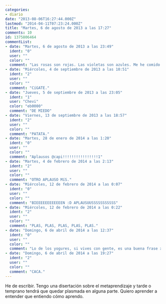 ```yaml
---
categories:
- diario
date: "2013-08-06T16:27:44.000Z"
lastmod: "2014-04-11T07:23:24.000Z"
title: "Martes, 6 de agosto de 2013 a las 17:27"
comments: 10
id: 1375806464
commentList:
- date: "Martes, 6 de agosto de 2013 a las 23:49"
  ident: "0"
  user: ""
  color: ""
  comment: "Las rosas son rojas. Las violetas son azules. Me he comido tus yogures."
- date: "Miércoles, 4 de septiembre de 2013 a las 10:51"
  ident: "2"
  user: ""
  color: ""
  comment: "CíGATE."
- date: "Jueves, 5 de septiembre de 2013 a las 23:05"
  ident: "1"
  user: "Chevi"
  color: "eb0000"
  comment: "DE MIEDO"
- date: "Viernes, 13 de septiembre de 2013 a las 18:57"
  ident: "2"
  user: ""
  color: ""
  comment: "PATATA."
- date: "Martes, 28 de enero de 2014 a las 1:20"
  ident: "0"
  user: ""
  color: ""
  comment: "Aplausos @capi!!!!!!!!!!!!!!!!1"
- date: "Martes, 4 de febrero de 2014 a las 2:13"
  ident: "2"
  user: ""
  color: ""
  comment: "OTRO APLAUSO MíS."
- date: "Miércoles, 12 de febrero de 2014 a las 0:07"
  ident: "0"
  user: ""
  color: ""
  comment: "BIEEEEEEEEEEEEN :D APLAUSUUSSSSSSSSSSS"
- date: "Miércoles, 12 de febrero de 2014 a las 0:22"
  ident: "2"
  user: ""
  color: ""
  comment: "PLAS, PLAS, PLAS, PLAS, PLAS."
- date: "Domingo, 6 de abril de 2014 a las 12:37"
  ident: "0"
  user: ""
  color: ""
  comment: "Lo de los yogures, si vives con gente, es una buena frase xDDDDDDDDDD"
- date: "Domingo, 6 de abril de 2014 a las 19:27"
  ident: "2"
  user: ""
  color: ""
  comment: "CACA."
---
```


He de escribir. Tengo una disertación sobre el metaprendizaje y tarde o temprano tendrá que quedar plasmada en alguna parte. Quiero aprender a entender que entiendo cómo aprendo.